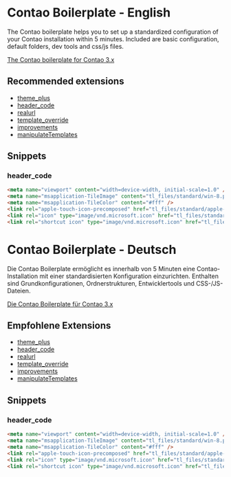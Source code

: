 Contao Boilerplate - English
============================

The Contao boilerplate helps you to set up a standardized configuration of your Contao installation within 5 minutes. Included are basic configuration, default folders, dev tools and css/js files.

[The Contao boilerplate for Contao 3.x](https://github.com/andreasisaak/contao-boilerplate/tree/3.x)

Recommended extensions
----------------------

* [theme_plus](https://contao.org/de/extension-list/view/theme_plus.html)
* [header_code](https://contao.org/de/extension-list/view/header_code.html)
* [realurl](https://contao.org/de/extension-list/view/realurl.html)
* [template_override](https://contao.org/en/extension-list/view/template_override.html)
* [improvements](https://contao.org/de/extension-list/view/improvements.html)
* [manipulateTemplates](https://contao.org/de/extension-list/view/manipulateTemplates.html)


Snippets
--------

### header_code

```html
<meta name="viewport" content="width=device-width, initial-scale=1.0" />
<meta name="msapplication-TileImage" content="tl_files/standard/win-8.png" />
<meta name="msapplication-TileColor" content="#fff" />
<link rel="apple-touch-icon-precomposed" href="tl_files/standard/apple-touch-icon-precomposed.png" />
<link rel="icon" type="image/vnd.microsoft.icon" href="tl_files/standard/favicon.ico" />
<link rel="shortcut icon" type="image/vnd.microsoft.icon" href="tl_files/standard/favicon.ico" />
```


Contao Boilerplate - Deutsch
============================

Die Contao Boilerplate ermöglicht es innerhalb von 5 Minuten eine Contao-Installation mit einer standardisierten Konfiguration einzurichten. Enthalten sind Grundkonfigurationen, Ordnerstrukturen, Entwicklertools und CSS-/JS-Dateien.

[Die Contao Boilerplate für Contao 3.x](https://github.com/andreasisaak/contao-boilerplate/tree/3.x)

Empfohlene Extensions
---------------------

* [theme_plus](https://contao.org/de/extension-list/view/theme_plus.html)
* [header_code](https://contao.org/de/extension-list/view/header_code.html)
* [realurl](https://contao.org/de/extension-list/view/realurl.html)
* [template_override](https://contao.org/en/extension-list/view/template_override.html)
* [improvements](https://contao.org/de/extension-list/view/improvements.html)
* [manipulateTemplates](https://contao.org/de/extension-list/view/manipulateTemplates.html)


Snippets
--------

### header_code

```html
<meta name="viewport" content="width=device-width, initial-scale=1.0" />
<meta name="msapplication-TileImage" content="tl_files/standard/win-8.png" />
<meta name="msapplication-TileColor" content="#fff" />
<link rel="apple-touch-icon-precomposed" href="tl_files/standard/apple-touch-icon-precomposed.png" />
<link rel="icon" type="image/vnd.microsoft.icon" href="tl_files/standard/favicon.ico" />
<link rel="shortcut icon" type="image/vnd.microsoft.icon" href="tl_files/standard/favicon.ico" />
```